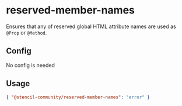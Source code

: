 # reserved-member-names

Ensures that any of reserved global HTML attribute names are used as `@Prop` or `@Method`.

## Config

No config is needed

## Usage

```json
{ "@stencil-community/reserved-member-names": "error" }
```
